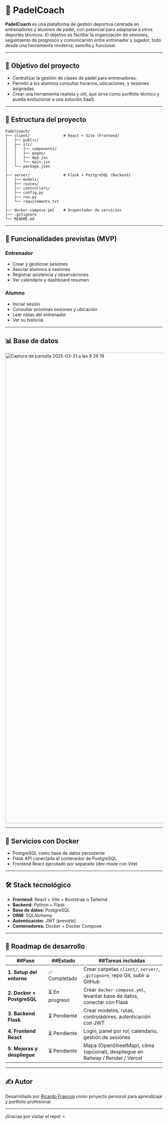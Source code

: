 # 🎾 PadelCoach

**PadelCoach** es una plataforma de gestión deportiva centrada en entrenadores y alumnos de pádel, con potencial para adaptarse a otros deportes técnicos. El objetivo es facilitar la organización de sesiones, seguimiento de progresos y comunicación entre entrenador y jugador, todo desde una herramienta moderna, sencilla y funcional.

---

## 🚀 Objetivo del proyecto

- Centralizar la gestión de clases de pádel para entrenadores.
- Permitir a los alumnos consultar horarios, ubicaciones, y sesiones asignadas.
- Crear una herramienta realista y útil, que sirva como portfolio técnico y pueda evolucionar a una solución SaaS.

---

## 🧱 Estructura del proyecto

```
PadelCoach/
├── client/               # React + Vite (Frontend)
│   ├── public/
│   ├── src/
│   │   ├── components/
│   │   ├── pages/
│   │   ├── App.jsx
│   │   └── main.jsx
│   └── package.json
│
├── server/               # Flask + PostgreSQL (Backend)
│   ├── models/
│   ├── routes/
│   ├── controllers/
│   ├── config.py
│   ├── run.py
│   └── requirements.txt
│
├── docker-compose.yml    # Orquestador de servicios
├── .gitignore
└── README.md
```

---

## 🧠 Funcionalidades previstas (MVP)

### Entrenador
- Crear y gestionar sesiones
- Asociar alumnos a sesiones
- Registrar asistencia y observaciones
- Ver calendario y dashboard resumen

### Alumno
- Iniciar sesión
- Consultar próximas sesiones y ubicación
- Leer notas del entrenador
- Ver su historial

---

## 📊 Base de datos

<img width="1503" alt="Captura de pantalla 2025-03-31 a las 9 26 19" src="https://github.com/user-attachments/assets/f8e92723-655d-4759-b3c3-46d7d606abca" />


---

## 🐳 Servicios con Docker

- PostgreSQL como base de datos persistente
- Flask API conectada al contenedor de PostgreSQL
- Frontend React ejecutado por separado (dev mode con Vite)

---

## 🛠️ Stack tecnológico

- **Frontend:** React + Vite + Bootstrap o Tailwind
- **Backend:** Python + Flask
- **Base de datos:** PostgreSQL
- **ORM:** SQLAlchemy
- **Autenticación:** JWT (previsto)
- **Contenedores:** Docker + Docker Compose

---

## 🔄 Roadmap de desarrollo

|  ##Fase                  |  ##Estado       |  ##Tareas incluidas                                                                 |
|--------------------------|----------------|--------------------------------------------------------------------------------------|
| **1. Setup del entorno** | ✅ Completado   | Crear carpetas `client/`, `server/`, `.gitignore`, repo Git, subir a GitHub         |
| **2. Docker + PostgreSQL** | ⏳ En progreso | Crear `docker-compose.yml`, levantar base de datos, conectar con Flask              |
| **3. Backend Flask**     | ⏳ Pendiente    | Crear modelos, rutas, controladores, autenticación con JWT                          |
| **4. Frontend React**    | ⏳ Pendiente    | Login, panel por rol, calendario, gestión de sesiones                               |
| **5. Mejoras y despliegue** | ⏳ Pendiente | Mapa (OpenStreetMap), clima (opcional), despliegue en Railway / Render / Vercel     |

---

## ✍️ Autor

Desarrollado por [Ricardo Francop](https://github.com/rfrancop01) como proyecto personal para aprendizaje y portfolio profesional.

---

¡Gracias por visitar el repo! ⭐️
